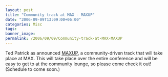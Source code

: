 ```yaml
---
layout: post
title: "Community track at MAX - MAXUP"
date: "2006-09-09T13:09:00+06:00"
categories: Misc 
tags: 
banner_image: 
permalink: /2006/09/09/Community-track-at-MAX-MAXUP
---
```


Ted Patrick as announced <a href="http://www.onflex.org/ted/2006/09/maxup-community-track-at-max-2006.php">MAXUP</a>, a community-driven track that will take place at MAX. This will take place over the entire conference and will be easy to get to at the community lounge, so please come check it out! (Schedule to come soon.)
